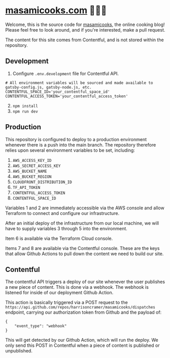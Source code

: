 # <a href="https://www.masamicooks.com">masamicooks.com</a> 🍱🍜🍲

Welcome, this is the source code for <a href="masamicooks.com">masamicooks</a>, the online cooking blog! Please feel free to look around, and if you're interested, make a pull request.

The content for this site comes from Contentful, and is not stored within the repository.

## Development

1. Configure `.env.development` file for Contentful API.
```
# All environment variables will be sourced and made available to gatsby-config.js, gatsby-node.js, etc.
CONTENTFUL_SPACE_ID='your_contentful_space_id'
CONTENTFUL_ACCESS_TOKEN='your_contentful_access_token'
```

2. `npm install`
3. `npm run dev`

## Production

This repository is configured to deploy to a production environment whenever there is a push into the main branch. The repository therefore relies upon several environment variables to be set, including:

1. `AWS_ACCESS_KEY_ID`
2. `AWS_SECRET_ACCESS_KEY`
3. `AWS_BUCKET_NAME`
4. `AWS_BUCKET_REGION`
5. `CLOUDFRONT_DISTRIBUTION_ID`
6. `TF_API_TOKEN`
7. `CONTENTFUL_ACCESS_TOKEN`
8. `CONTENTFUL_SPACE_ID`

Variables 1 and 2 are immediately accessible via the AWS console and allow Terraform to connect and configure our infrastructure.

After an initial deploy of the infrastructure from our local machine, we will have to supply variables 3 through 5 into the environment.

Item 6 is available via the Terraform Cloud console.

Items 7 and 8 are available via the Contentful console. These are the keys that allow Github Actions to pull down the content we need to build our site.

## Contentful

The contentful API triggers a deploy of our site whenever the user publishes a new piece of content. This is done via a webhook. The webhook is listened for inside of our deployment Github Action.

This action is basically triggered via a POST request to the `https://api.github.com/repos/harrisoncramer/masamicooks/dispatches` endpoint, carrying our authorization token from Github and the payload of:

```
{
    "event_type": "webhook"
}
```

This will get detected by our Github Action, which will run the deploy. We only send this POST in Contentful when a piece of content is published or unpublished.
